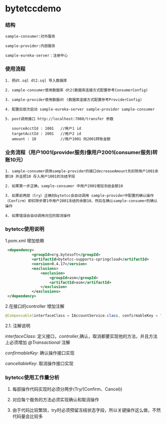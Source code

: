 bytetccdemo
====================

### 结构
    
    sample-consumer:对外服务

    sample-provider:内部服务

    sample-eureka-server：注册中心

### 使用流程
    
    1. 把dt.sql dt2.sql 导入数据库
    
    2. sample-consumer使用数据库 dt2(数据库连接方式配置参考ConsumerConfig)
    
    3. sample-provider使用数据dt (数据库连接方式配置参考ProviderConfig)

    4. 配置后依次启动 sample-eureka-server sample-provider sample-consumer
    
    5. post调用接口 http://localhost:7080/transfer 参数
     
       sourceAcctId : 1001   //用户1 id
       targetAcctId : 2001   //用户2 id
       amount : 10           //用户1001 向2001转账金额

### 业务流程（用户1001(provider服务)像用户2001(consumer服务)转账10元）
    
    1. sample-consumer调用sample-provider的接口decreaseAmount先扣除用户1001余额10 并且把10 存入用户1001的冻结字段
    
    2. 如果第一步正确，sample-consumer 中用户2001增加冻结金额10
    
    3. 如果前两部（try）正确则bytetcc会自动调用 sample-provider中配置的确认操作（Confirm）即扣除步骤1中用户2001冻结的余额10，然后在确认sample-consumer的确认操作
    
    4. 如果错误会自动调用对应的取消操作
    
### bytetcc使用说明

1.pom.xml 增加依赖
    
```xml
 <dependency>
            <groupId>org.bytesoft</groupId>
            <artifactId>bytetcc-supports-springcloud</artifactId>
            <version>0.4.17</version>
            <exclusions>
                <exclusion>
                    <groupId>asm</groupId>
                    <artifactId>asm</artifactId>
                </exclusion>
            </exclusions>
 </dependency>
```

2.在接口的controller 增加注解

```java
@Compensable(interfaceClass = IAccountService.class, confirmableKey = "accountServiceConfirm", cancellableKey = "accountServiceCancel")
```
2.1. 注解说明

*interfaceClass*: 定义接口，*controller*,确认，取消都要实现他的方法，并且方法上必须增加 *@Transactional* 注解

*confirmableKey*: 确认操作接口实现

*cancellableKey*: 取消操作接口实现

### bytetcc使用工作量分析

1. 每部操作代码实现时必须分两步(Try/(Confirm、Cancel))

2. 对应每个服务的方法必须实现确认和取消操作

3. 由于代码比较繁琐，try时必须预留冻结状态字段，所以关键操作这么做，不然代码量会比较多
    




